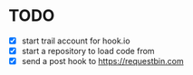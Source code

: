# TODO
+ [x] start trail account for hook.io
+ [x] start a repository to load code from
+ [x] send a post hook to https://requestbin.com
